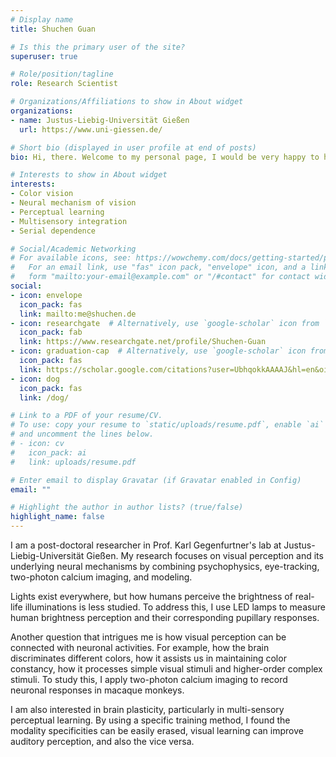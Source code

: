 ```yaml
---
# Display name
title: Shuchen Guan

# Is this the primary user of the site?
superuser: true

# Role/position/tagline
role: Research Scientist

# Organizations/Affiliations to show in About widget
organizations:
- name: Justus-Liebig-Universität Gießen
  url: https://www.uni-giessen.de/

# Short bio (displayed in user profile at end of posts)
bio: Hi, there. Welcome to my personal page, I would be very happy to hear from you!

# Interests to show in About widget
interests:
- Color vision
- Neural mechanism of vision
- Perceptual learning
- Multisensory integration
- Serial dependence

# Social/Academic Networking
# For available icons, see: https://wowchemy.com/docs/getting-started/page-builder/#icons
#   For an email link, use "fas" icon pack, "envelope" icon, and a link in the
#   form "mailto:your-email@example.com" or "/#contact" for contact widget.
social:
- icon: envelope
  icon_pack: fas
  link: mailto:me@shuchen.de
- icon: researchgate  # Alternatively, use `google-scholar` icon from `ai` icon pack
  icon_pack: fab
  link: https://www.researchgate.net/profile/Shuchen-Guan
- icon: graduation-cap  # Alternatively, use `google-scholar` icon from `ai` icon pack
  icon_pack: fas
  link: https://scholar.google.com/citations?user=UbhqokkAAAAJ&hl=en&oi=ao
- icon: dog
  icon_pack: fas 
  link: /dog/

# Link to a PDF of your resume/CV.
# To use: copy your resume to `static/uploads/resume.pdf`, enable `ai` icons in `params.toml`, 
# and uncomment the lines below.
# - icon: cv
#   icon_pack: ai
#   link: uploads/resume.pdf

# Enter email to display Gravatar (if Gravatar enabled in Config)
email: ""

# Highlight the author in author lists? (true/false)
highlight_name: false
---
```


I am a post-doctoral researcher in Prof. Karl Gegenfurtner's lab at Justus-Liebig-Universität Gießen. My research focuses on visual perception and its underlying neural mechanisms by combining psychophysics, eye-tracking, two-photon calcium imaging, and modeling.

Lights exist everywhere, but how humans perceive the brightness of real-life illuminations is less studied. To address this, I use LED lamps to measure human brightness perception and their corresponding pupillary responses.

Another question that intrigues me is how visual perception can be connected with neuronal activities. For example, how the brain discriminates different colors, how it assists us in maintaining color constancy, how it processes simple visual stimuli and higher-order complex stimuli. To study this, I apply two-photon calcium imaging to record neuronal responses in macaque monkeys.

I am also interested in brain plasticity, particularly in multi-sensory perceptual learning. By using a specific training method, I found the modality specificities can be easily erased, visual learning can improve auditory perception, and also the vice versa.

